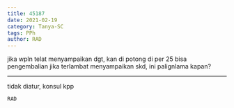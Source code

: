 ```yaml
---
title: 45187
date: 2021-02-19
category: Tanya-SC
tags: PPh
author: RAD
---
```


jika wpln telat menyampaikan dgt, kan di potong di per 25 bisa pengembalian jika terlambat menyampaikan skd, ini palignlama kapan?

---

tidak diatur, konsul kpp

`RAD`

